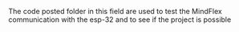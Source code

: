 The code posted folder in this field are used to test the MindFlex communication with the esp-32 and to see if the project is possible 
